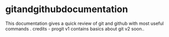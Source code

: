 # gitandgithubdocumentation
This documentation gives a quick review of git and github with most useful commands . credits - progit
v1 contains basics about git 
v2 soon..
